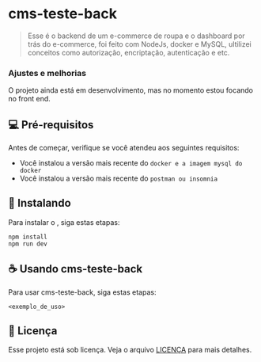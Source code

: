 # cms-teste-back

> Esse é o backend de um e-commerce de roupa e o dashboard por trás do e-commerce, foi feito com NodeJs, docker e MySQL, ultilizei conceitos como autorização, encriptação, autenticação e etc.

### Ajustes e melhorias

O projeto ainda está em desenvolvimento, mas no momento estou focando no front end.

## 💻 Pré-requisitos

Antes de começar, verifique se você atendeu aos seguintes requisitos:

* Você instalou a versão mais recente do `docker e a imagem mysql do docker`
* Você instalou a versão mais recente do `postman ou insomnia`

## 🚀 Instalando <cms-teste-back>

Para instalar o <cms-teste-back>, siga estas etapas:

```
npm install
npm run dev
```

## ☕ Usando cms-teste-back

Para usar cms-teste-back, siga estas etapas:

```
<exemplo_de_uso>
```

 

## 📝 Licença

Esse projeto está sob licença. Veja o arquivo [LICENÇA](LICENSE) para mais detalhes.
